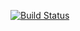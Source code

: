 [![Build Status](https://travis-ci.org/luisepifanio/easy-webapp-tpl.svg?branch=master)](https://travis-ci.org/luisepifanio/easy-webapp-tpl)
